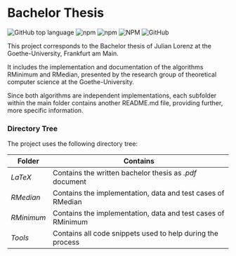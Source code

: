 # Bachelor Thesis

![GitHub top language](https://img.shields.io/github/languages/top/jfklorenz/bachelor-thesis) ![npm](https://img.shields.io/npm/v/bachelor-thesis) ![npm](https://img.shields.io/npm/dm/bachelor-thesis) ![NPM](https://img.shields.io/npm/l/bachelor-thesis) ![GitHub](https://img.shields.io/github/license/jfklorenz/Bachelor-Thesis-ComputerScience)

This project corresponds to the Bachelor thesis of Julian Lorenz at the Goethe-University, Frankfurt am Main.

It includes the implementation and documentation of the algorithms RMinimum and RMedian, presented by the research group of theoretical computer science at the Goethe-University.

Since both algorithms are independent implementations, each subfolder within the main folder contains another README.md file, providing further, more specific information.

### Directory Tree
The project uses the following directory tree:

| Folder | Contains |
| ------ | ------ |
| *LaTeX* | Contains the written bachelor thesis as *.pdf* document |
| *RMedian* | Contains the implementation, data and test cases of RMedian |
| *RMinimum* | Contains the implementation, data and test cases of RMinimum |
| *Tools* | Contains all code snippets used to help during the process |
